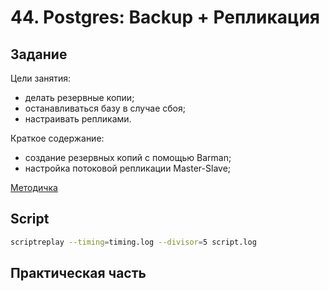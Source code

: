 # 44. Postgres: Backup + Репликация 

## Задание

Цели занятия:
* делать резервные копии;
* останавливаться базу в случае сбоя;
* настраивать репликами.

Краткое содержание:
* создание резервных копий с помощью Barman;
* настройка потоковой репликации Master-Slave;

[Методичка](https://docs.google.com/document/d/1EU_KF3x9e2f75sNL4sghDIxib9eMfqex/edit)

## Script

```bash
scriptreplay --timing=timing.log --divisor=5 script.log
```

## Практическая часть
